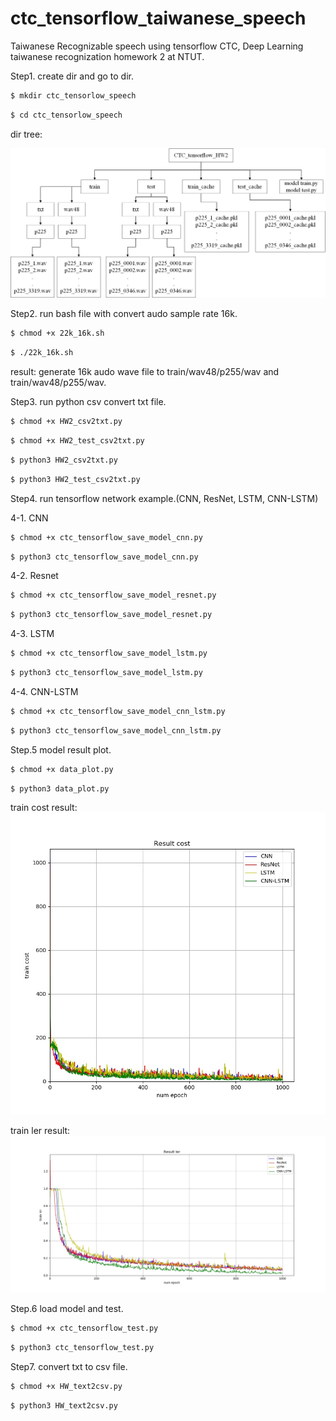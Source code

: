 # ctc_tensorflow_taiwanese_speech
Taiwanese Recognizable speech using tensorflow CTC, Deep Learning taiwanese recognization homework 2 at NTUT.

Step1. create dir and go to dir.

``` bash
$ mkdir ctc_tensorlow_speech
```

``` bash
$ cd ctc_tensorlow_speech
```
dir tree:

![image](https://github.com/qaz9517532846/ctc_tensorflow_taiwanese_speech/blob/master/result/dir_tree.jpg)

Step2. run bash file with convert audo sample rate 16k.

``` bash
$ chmod +x 22k_16k.sh
```

``` bash
$ ./22k_16k.sh
```

result: generate 16k audo wave file to train/wav48/p255/wav and train/wav48/p255/wav.

Step3. run python csv convert txt file.
``` bash
$ chmod +x HW2_csv2txt.py
```

``` bash
$ chmod +x HW2_test_csv2txt.py
```

``` bash
$ python3 HW2_csv2txt.py
```

``` bash
$ python3 HW2_test_csv2txt.py
```

Step4. run tensorflow network example.(CNN, ResNet, LSTM, CNN-LSTM) 

4-1. CNN
``` bash
$ chmod +x ctc_tensorflow_save_model_cnn.py
```

``` bash
$ python3 ctc_tensorflow_save_model_cnn.py
```

4-2. Resnet
``` bash
$ chmod +x ctc_tensorflow_save_model_resnet.py
```

``` bash
$ python3 ctc_tensorflow_save_model_resnet.py
```

4-3. LSTM
``` bash
$ chmod +x ctc_tensorflow_save_model_lstm.py
```

``` bash
$ python3 ctc_tensorflow_save_model_lstm.py
```

4-4. CNN-LSTM
``` bash
$ chmod +x ctc_tensorflow_save_model_cnn_lstm.py
```

``` bash
$ python3 ctc_tensorflow_save_model_cnn_lstm.py
```

Step.5 model result plot.
``` bash
$ chmod +x data_plot.py
```

``` bash
$ python3 data_plot.py
```

train cost result:
![image](https://github.com/qaz9517532846/ctc_tensorflow_taiwanese_speech/blob/master/result/cost_result.jpeg)

train ler result:
![image](https://github.com/qaz9517532846/ctc_tensorflow_taiwanese_speech/blob/master/result/ler_result.jpeg)

Step.6 load model and test.

``` bash
$ chmod +x ctc_tensorflow_test.py
```

``` bash
$ python3 ctc_tensorflow_test.py
```

Step7. convert txt to csv file.
``` bash
$ chmod +x HW_text2csv.py
```

``` bash
$ python3 HW_text2csv.py
```

